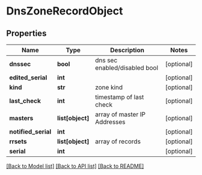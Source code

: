 # DnsZoneRecordObject

## Properties
Name | Type | Description | Notes
------------ | ------------- | ------------- | -------------
**dnssec** | **bool** | dns sec enabled/disabled bool | [optional] 
**edited_serial** | **int** |  | [optional] 
**kind** | **str** | zone kind | [optional] 
**last_check** | **int** | timestamp of last check | [optional] 
**masters** | **list[object]** | array of master IP Addresses | [optional] 
**notified_serial** | **int** |  | [optional] 
**rrsets** | **list[object]** | array of records | [optional] 
**serial** | **int** |  | [optional] 

[[Back to Model list]](../README.md#documentation-for-models) [[Back to API list]](../README.md#documentation-for-api-endpoints) [[Back to README]](../README.md)


